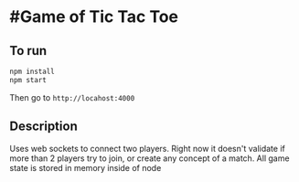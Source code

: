 #Game of Tic Tac Toe
===================

## To run

```bash
npm install
npm start
```

Then go to `http://locahost:4000`

## Description
Uses web sockets to connect two players. Right now it doesn't validate if more than 2 players try to join, or create any concept of a match. All game state is stored in memory inside of node
